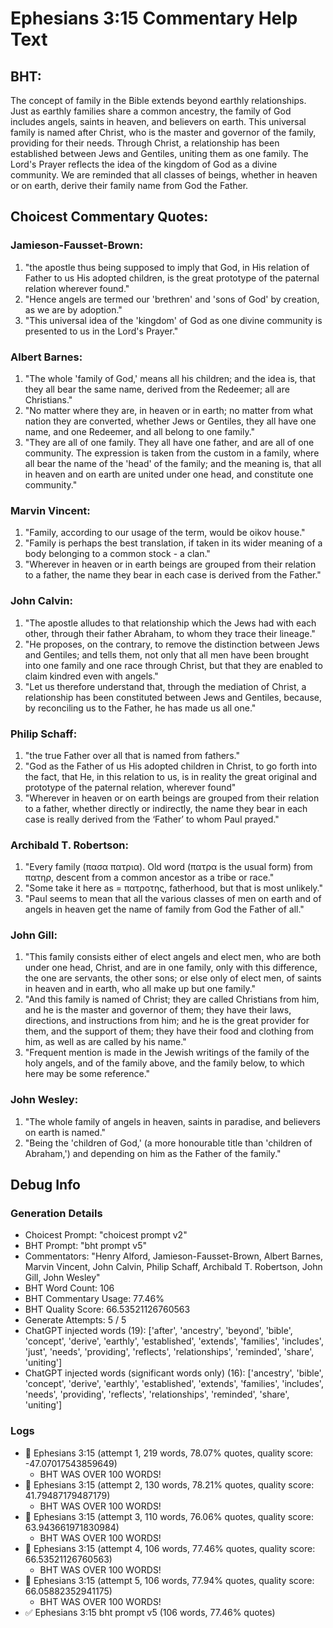 # Ephesians 3:15 Commentary Help Text

## BHT:
The concept of family in the Bible extends beyond earthly relationships. Just as earthly families share a common ancestry, the family of God includes angels, saints in heaven, and believers on earth. This universal family is named after Christ, who is the master and governor of the family, providing for their needs. Through Christ, a relationship has been established between Jews and Gentiles, uniting them as one family. The Lord's Prayer reflects the idea of the kingdom of God as a divine community. We are reminded that all classes of beings, whether in heaven or on earth, derive their family name from God the Father.

## Choicest Commentary Quotes:
### Jamieson-Fausset-Brown:
1. "the apostle thus being supposed to imply that God, in His relation of Father to us His adopted children, is the great prototype of the paternal relation wherever found."
2. "Hence angels are termed our 'brethren' and 'sons of God' by creation, as we are by adoption."
3. "This universal idea of the 'kingdom' of God as one divine community is presented to us in the Lord's Prayer."

### Albert Barnes:
1. "The whole 'family of God,' means all his children; and the idea is, that they all bear the same name, derived from the Redeemer; all are Christians."
2. "No matter where they are, in heaven or in earth; no matter from what nation they are converted, whether Jews or Gentiles, they all have one name, and one Redeemer, and all belong to one family."
3. "They are all of one family. They all have one father, and are all of one community. The expression is taken from the custom in a family, where all bear the name of the 'head' of the family; and the meaning is, that all in heaven and on earth are united under one head, and constitute one community."

### Marvin Vincent:
1. "Family, according to our usage of the term, would be oikov house."
2. "Family is perhaps the best translation, if taken in its wider meaning of a body belonging to a common stock - a clan."
3. "Wherever in heaven or in earth beings are grouped from their relation to a father, the name they bear in each case is derived from the Father."

### John Calvin:
1. "The apostle alludes to that relationship which the Jews had with each other, through their father Abraham, to whom they trace their lineage."
2. "He proposes, on the contrary, to remove the distinction between Jews and Gentiles; and tells them, not only that all men have been brought into one family and one race through Christ, but that they are enabled to claim kindred even with angels."
3. "Let us therefore understand that, through the mediation of Christ, a relationship has been constituted between Jews and Gentiles, because, by reconciling us to the Father, he has made us all one."

### Philip Schaff:
1. "the true Father over all that is named from fathers."
2. "God as the Father of us His adopted children in Christ, to go forth into the fact, that He, in this relation to us, is in reality the great original and prototype of the paternal relation, wherever found"
3. "Wherever in heaven or on earth beings are grouped from their relation to a father, whether directly or indirectly, the name they bear in each case is really derived from the ‘Father’ to whom Paul prayed."

### Archibald T. Robertson:
1. "Every family (πασα πατρια). Old word (πατρα is the usual form) from πατηρ, descent from a common ancestor as a tribe or race."
2. "Some take it here as = πατροτης, fatherhood, but that is most unlikely."
3. "Paul seems to mean that all the various classes of men on earth and of angels in heaven get the name of family from God the Father of all."

### John Gill:
1. "This family consists either of elect angels and elect men, who are both under one head, Christ, and are in one family, only with this difference, the one are servants, the other sons; or else only of elect men, of saints in heaven and in earth, who all make up but one family."
2. "And this family is named of Christ; they are called Christians from him, and he is the master and governor of them; they have their laws, directions, and instructions from him; and he is the great provider for them, and the support of them; they have their food and clothing from him, as well as are called by his name."
3. "Frequent mention is made in the Jewish writings of the family of the holy angels, and of the family above, and the family below, to which here may be some reference."

### John Wesley:
1. "The whole family of angels in heaven, saints in paradise, and believers on earth is named."
2. "Being the 'children of God,' (a more honourable title than 'children of Abraham,') and depending on him as the Father of the family."


## Debug Info
### Generation Details
- Choicest Prompt: "choicest prompt v2"
- BHT Prompt: "bht prompt v5"
- Commentators: "Henry Alford, Jamieson-Fausset-Brown, Albert Barnes, Marvin Vincent, John Calvin, Philip Schaff, Archibald T. Robertson, John Gill, John Wesley"
- BHT Word Count: 106
- BHT Commentary Usage: 77.46%
- BHT Quality Score: 66.53521126760563
- Generate Attempts: 5 / 5
- ChatGPT injected words (19):
	['after', 'ancestry', 'beyond', 'bible', 'concept', 'derive', 'earthly', 'established', 'extends', 'families', 'includes', 'just', 'needs', 'providing', 'reflects', 'relationships', 'reminded', 'share', 'uniting']
- ChatGPT injected words (significant words only) (16):
	['ancestry', 'bible', 'concept', 'derive', 'earthly', 'established', 'extends', 'families', 'includes', 'needs', 'providing', 'reflects', 'relationships', 'reminded', 'share', 'uniting']

### Logs
- 🔄 Ephesians 3:15 (attempt 1, 219 words, 78.07% quotes, quality score: -47.07017543859649) 
	- BHT WAS OVER 100 WORDS!
- 🔄 Ephesians 3:15 (attempt 2, 130 words, 78.21% quotes, quality score: 41.79487179487179) 
	- BHT WAS OVER 100 WORDS!
- 🔄 Ephesians 3:15 (attempt 3, 110 words, 76.06% quotes, quality score: 63.943661971830984) 
	- BHT WAS OVER 100 WORDS!
- 🔄 Ephesians 3:15 (attempt 4, 106 words, 77.46% quotes, quality score: 66.53521126760563) 
	- BHT WAS OVER 100 WORDS!
- 🔄 Ephesians 3:15 (attempt 5, 106 words, 77.94% quotes, quality score: 66.05882352941175) 
	- BHT WAS OVER 100 WORDS!
- ✅ Ephesians 3:15 bht prompt v5 (106 words, 77.46% quotes)